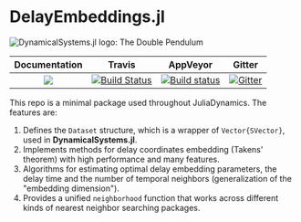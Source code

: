 # DelayEmbeddings.jl

![DynamicalSystems.jl logo: The Double Pendulum](https://i.imgur.com/nFQFdB0.gif)

| **Documentation**   |  **Travis**     | **AppVeyor** | Gitter |
|:--------:|:-------------------:|:-----:|:-----:|
|[![](https://img.shields.io/badge/docs-latest-blue.svg)](https://JuliaDynamics.github.io/DynamicalSystems.jl/dev) | [![Build Status](https://travis-ci.org/JuliaDynamics/DelayEmbeddings.jl.svg?branch=master)](https://travis-ci.org/JuliaDynamics/DelayEmbeddings.jl) | [![Build status](https://ci.appveyor.com/api/projects/status/1vstt1c39gv8e4sl/branch/master?svg=true)](https://ci.appveyor.com/project/JuliaDynamics/delayembeddings-jl/branch/master) | [![Gitter](https://img.shields.io/gitter/room/nwjs/nw.js.svg)](https://gitter.im/JuliaDynamics/Lobby)


This repo is a minimal package used throughout JuliaDynamics. The features are:

1. Defines the `Dataset` structure, which is a wrapper of `Vector{SVector}`, used in **DynamicalSystems.jl**.
2. Implements methods for delay coordinates embedding (Takens' theorem) with high performance and many features.
3. Algorithms for estimating optimal delay embedding parameters, the delay time and the number of temporal neighbors (generalization of the "embedding dimension").
3. Provides a unified `neighborhood` function that works across different kinds of nearest neighbor searching packages.
